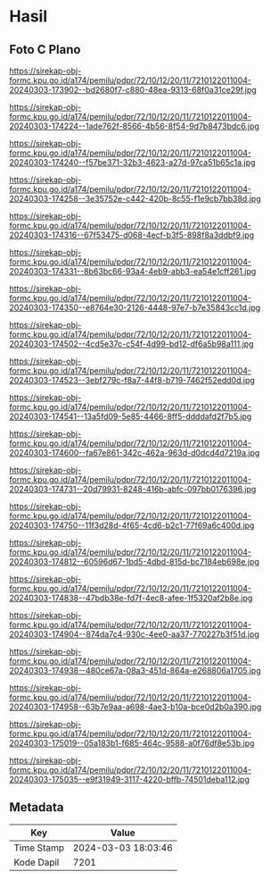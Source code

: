 # Hasil

## Foto C Plano

https://sirekap-obj-formc.kpu.go.id/a174/pemilu/pdpr/72/10/12/20/11/7210122011004-20240303-173902--bd2680f7-c880-48ea-9313-68f0a31ce29f.jpg

https://sirekap-obj-formc.kpu.go.id/a174/pemilu/pdpr/72/10/12/20/11/7210122011004-20240303-174224--1ade762f-8566-4b56-8f54-9d7b8473bdc6.jpg

https://sirekap-obj-formc.kpu.go.id/a174/pemilu/pdpr/72/10/12/20/11/7210122011004-20240303-174240--f57be371-32b3-4623-a27d-97ca51b65c1a.jpg

https://sirekap-obj-formc.kpu.go.id/a174/pemilu/pdpr/72/10/12/20/11/7210122011004-20240303-174258--3e35752e-c442-420b-8c55-f1e9cb7bb38d.jpg

https://sirekap-obj-formc.kpu.go.id/a174/pemilu/pdpr/72/10/12/20/11/7210122011004-20240303-174316--67f53475-d068-4ecf-b3f5-898f8a3ddbf9.jpg

https://sirekap-obj-formc.kpu.go.id/a174/pemilu/pdpr/72/10/12/20/11/7210122011004-20240303-174331--8b63bc66-93a4-4eb9-abb3-ea54e1cff261.jpg

https://sirekap-obj-formc.kpu.go.id/a174/pemilu/pdpr/72/10/12/20/11/7210122011004-20240303-174350--e8764e30-2126-4448-97e7-b7e35843cc1d.jpg

https://sirekap-obj-formc.kpu.go.id/a174/pemilu/pdpr/72/10/12/20/11/7210122011004-20240303-174502--4cd5e37c-c54f-4d99-bd12-df6a5b98a111.jpg

https://sirekap-obj-formc.kpu.go.id/a174/pemilu/pdpr/72/10/12/20/11/7210122011004-20240303-174523--3ebf279c-f8a7-44f8-b719-7462f52edd0d.jpg

https://sirekap-obj-formc.kpu.go.id/a174/pemilu/pdpr/72/10/12/20/11/7210122011004-20240303-174541--13a5fd09-5e85-4466-8ff5-ddddafd2f7b5.jpg

https://sirekap-obj-formc.kpu.go.id/a174/pemilu/pdpr/72/10/12/20/11/7210122011004-20240303-174600--fa67e861-342c-462a-963d-d0dcd4d7219a.jpg

https://sirekap-obj-formc.kpu.go.id/a174/pemilu/pdpr/72/10/12/20/11/7210122011004-20240303-174731--20d79931-8248-416b-abfc-097bb0176396.jpg

https://sirekap-obj-formc.kpu.go.id/a174/pemilu/pdpr/72/10/12/20/11/7210122011004-20240303-174750--11f3d28d-4f65-4cd6-b2c1-77f69a6c400d.jpg

https://sirekap-obj-formc.kpu.go.id/a174/pemilu/pdpr/72/10/12/20/11/7210122011004-20240303-174812--60596d67-1bd5-4dbd-815d-bc7184eb698e.jpg

https://sirekap-obj-formc.kpu.go.id/a174/pemilu/pdpr/72/10/12/20/11/7210122011004-20240303-174838--47bdb38e-fd7f-4ec8-afee-1f5320af2b8e.jpg

https://sirekap-obj-formc.kpu.go.id/a174/pemilu/pdpr/72/10/12/20/11/7210122011004-20240303-174904--874da7c4-930c-4ee0-aa37-770227b3f51d.jpg

https://sirekap-obj-formc.kpu.go.id/a174/pemilu/pdpr/72/10/12/20/11/7210122011004-20240303-174938--480ce67a-08a3-451d-864a-e268806a1705.jpg

https://sirekap-obj-formc.kpu.go.id/a174/pemilu/pdpr/72/10/12/20/11/7210122011004-20240303-174958--63b7e9aa-a698-4ae3-b10a-bce0d2b0a390.jpg

https://sirekap-obj-formc.kpu.go.id/a174/pemilu/pdpr/72/10/12/20/11/7210122011004-20240303-175019--05a183b1-f685-464c-9588-a0f76df8e53b.jpg

https://sirekap-obj-formc.kpu.go.id/a174/pemilu/pdpr/72/10/12/20/11/7210122011004-20240303-175035--e9f31949-3117-4220-bffb-74501deba112.jpg


## Metadata

| Key        | Value               |
| ---------- | ------------------- |
| Time Stamp | 2024-03-03 18:03:46 |
| Kode Dapil | 7201                |



